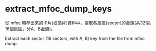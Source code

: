 # extract_mfoc_dump_keys

從 mfoc 轉存出來的卡片(或晶片)資料中，提取各扇區(sector)的金鑰(共32個，16個扇區，分A、B金鑰)。

Extract each sector (16 sectors, with A, B) key from the file from mfoc dump.